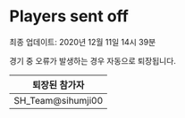 # Players sent off
최종 업데이트: 2020년 12월 11일 14시 39분


경기 중 오류가 발생하는 경우 자동으로 퇴장됩니다.


| 퇴장된 참가자 |
|:---:|
| SH_Team@sihumji00 |